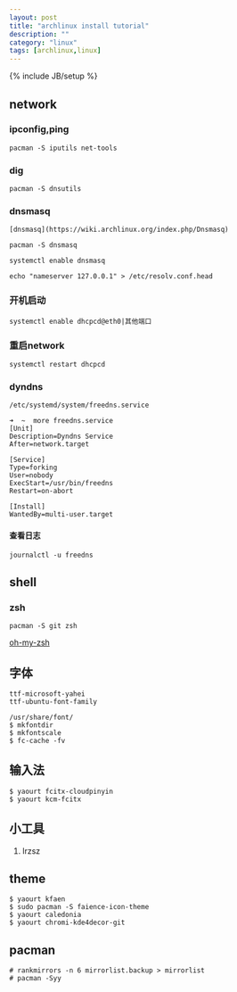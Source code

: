 ```yaml
---
layout: post
title: "archlinux install tutorial"
description: ""
category: "linux"
tags: [archlinux,linux]
---
```

{% include JB/setup %}

## network

### ipconfig,ping
    pacman -S iputils net-tools

### dig
    pacman -S dnsutils

### dnsmasq

    [dnsmasq](https://wiki.archlinux.org/index.php/Dnsmasq)
    
    pacman -S dnsmasq

    systemctl enable dnsmasq

    echo "nameserver 127.0.0.1" > /etc/resolv.conf.head

### 开机启动

    systemctl enable dhcpcd@eth0|其他端口

### 重启network

    systemctl restart dhcpcd

### dyndns
    
    /etc/systemd/system/freedns.service

    ➜  ~  more freedns.service 
    [Unit]
    Description=Dyndns Service
    After=network.target

    [Service]
    Type=forking
    User=nobody
    ExecStart=/usr/bin/freedns
    Restart=on-abort

    [Install]
    WantedBy=multi-user.target

#### 查看日志

    journalctl -u freedns


## shell

### zsh

    pacman -S git zsh

[oh-my-zsh](https://github.com/robbyrussell/oh-my-zsh#the-manual-way)


## 字体

    ttf-microsoft-yahei
    ttf-ubuntu-font-family

    /usr/share/font/
    $ mkfontdir
    $ mkfontscale
    $ fc-cache -fv

## 输入法

    $ yaourt fcitx-cloudpinyin
    $ yaourt kcm-fcitx
    

## 小工具

1. lrzsz


## theme

    $ yaourt kfaen
    $ sudo pacman -S faience-icon-theme
    $ yaourt caledonia
    $ yaourt chromi-kde4decor-git

## pacman

    # rankmirrors -n 6 mirrorlist.backup > mirrorlist
    # pacman -Syy
    
